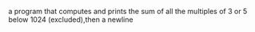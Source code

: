  a program that computes and prints the sum of all the multiples of 3 or 5 below 1024 (excluded),then a newline
